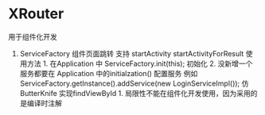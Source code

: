 # XRouter
 用于组件化开发

 1. ServiceFactory 组件页面跳转 支持 startActivity  startActivityForResult
    使用方法 1. 在Application  中   ServiceFactory.init(this); 初始化
             2. 没新增一个服务都要在 Application 中的initialzation() 配置服务
             例如  ServiceFactory.getInstance().addService(new LoginServiceImpl());
 仿ButterKnife 实现findViewById
             1. 局限性不能在组件化开发使用，因为采用的是编译时注解
